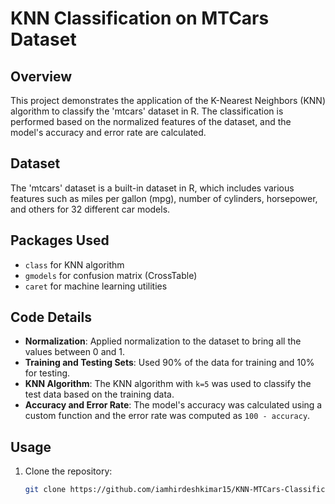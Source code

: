 # KNN Classification on MTCars Dataset

## Overview
This project demonstrates the application of the K-Nearest Neighbors (KNN) algorithm to classify the 'mtcars' dataset in R. The classification is performed based on the normalized features of the dataset, and the model's accuracy and error rate are calculated.

## Dataset
The 'mtcars' dataset is a built-in dataset in R, which includes various features such as miles per gallon (mpg), number of cylinders, horsepower, and others for 32 different car models.

## Packages Used
- `class` for KNN algorithm
- `gmodels` for confusion matrix (CrossTable)
- `caret` for machine learning utilities

## Code Details
- **Normalization**: Applied normalization to the dataset to bring all the values between 0 and 1.
- **Training and Testing Sets**: Used 90% of the data for training and 10% for testing.
- **KNN Algorithm**: The KNN algorithm with `k=5` was used to classify the test data based on the training data.
- **Accuracy and Error Rate**: The model's accuracy was calculated using a custom function and the error rate was computed as `100 - accuracy`.

## Usage
1. Clone the repository:
   ```bash
   git clone https://github.com/iamhirdeshkimar15/KNN-MTCars-Classification.git
